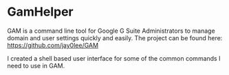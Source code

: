 # GamHelper

GAM is a command line tool for Google G Suite Administrators to manage domain and user settings quickly and easily.
The project can be found here: https://github.com/jay0lee/GAM

I created a shell based user interface for some of the common commands I need to use in GAM.

